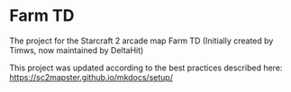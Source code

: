 # Farm TD
The project for the Starcraft 2 arcade map Farm TD (Initially created by Timws, now maintained by DeltaHit)

This project was updated according to the best practices described here: https://sc2mapster.github.io/mkdocs/setup/
